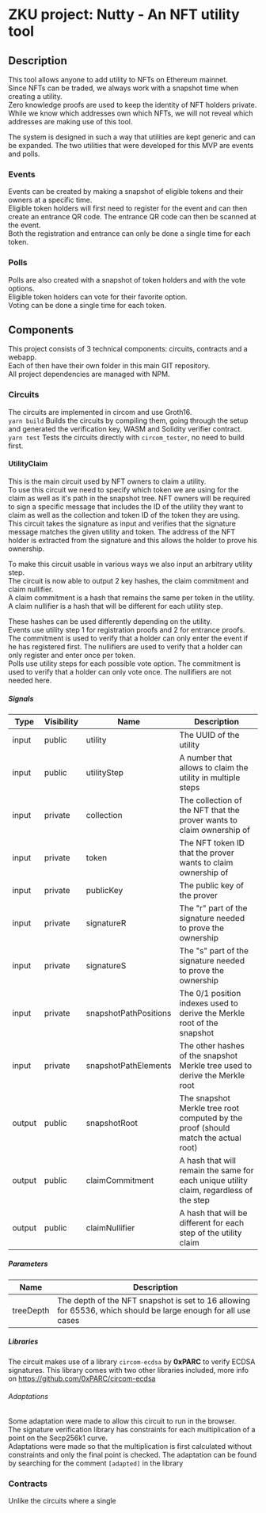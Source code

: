 # ZKU project: Nutty - An NFT utility tool

## Description
This tool allows anyone to add utility to NFTs on Ethereum mainnet.  
Since NFTs can be traded, we always work with a snapshot time when creating a utility.  
Zero knowledge proofs are used to keep the identity of NFT holders private. While we know which addresses own which NFTs, we will not reveal which addresses are making use of this tool. 

The system is designed in such a way that utilities are kept generic and can be expanded. 
The two utilities that were developed for this MVP are events and polls.

### Events
Events can be created by making a snapshot of eligible tokens and their owners at a specific time.  
Eligible token holders will first need to register for the event and can then create an entrance QR code. The entrance QR code can then be scanned at the event.  
Both the registration and entrance can only be done a single time for each token.

### Polls
Polls are also created with a snapshot of token holders and with the vote options.  
Eligible token holders can vote for their favorite option.  
Voting can be done a single time for each token.

## Components
This project consists of 3 technical components: circuits, contracts and a webapp.  
Each of then have their own folder in this main GIT repository.  
All project dependencies are managed with NPM.

### Circuits
The circuits are implemented in circom and use Groth16.  
`yarn build` Builds the circuits by compiling them, going through the setup and generated the verification key, WASM and Solidity verifier contract.  
`yarn test` Tests the circuits directly with `circom_tester`, no need to build first.

#### UtilityClaim
This is the main circuit used by NFT owners to claim a utility.  
To use this circuit we need to specify which token we are using for the claim as well as it's path in the snapshot tree.
NFT owners will be required to sign a specific message that includes the ID of the utility they want to claim as well as the collection and token ID of the token they are using.  
This circuit takes the signature as input and verifies that the signature message matches the given utility and token.
The address of the NFT holder is extracted from the signature and this allows the holder to prove his ownership.

To make this circuit usable in various ways we also input an arbitrary utility step.  
The circuit is now able to output 2 key hashes, the claim commitment and claim nullifier.  
A claim commitment is a hash that remains the same per token in the utility.  
A claim nullifier is a hash that will be different for each utility step.

These hashes can be used differently depending on the utility.  
Events use utility step 1 for registration proofs and 2 for entrance proofs.
The commitment is used to verify that a holder can only enter the event if he has registered first.
The nullifiers are used to verify that a holder can only register and enter once per token.  
Polls use utility steps for each possible vote option.
The commitment is used to verify that a holder can only vote once.
The nullifiers are not needed here.

##### Signals
| Type   | Visibility | Name                  | Description                                                                            |
|--------|------------|-----------------------|----------------------------------------------------------------------------------------|
| input  | public     | utility               | The UUID of the utility                                                                |
| input  | public     | utilityStep           | A number that allows to claim the utility in multiple steps                            |
| input  | private    | collection            | The collection of the NFT that the prover wants to claim ownership of                  |
| input  | private    | token                 | The NFT token ID that the prover wants to claim ownership of                           |
| input  | private    | publicKey             | The public key of the prover                                                           |
| input  | private    | signatureR            | The "r" part of the signature needed to prove the ownership                            |
| input  | private    | signatureS            | The "s" part of the signature needed to prove the ownership                            |
| input  | private    | snapshotPathPositions | The 0/1 position indexes used to derive the Merkle root of the snapshot                |
| input  | private    | snapshotPathElements  | The other hashes of the snapshot Merkle tree used to derive the Merkle root            |
| output | public     | snapshotRoot          | The snapshot Merkle tree root computed by the proof (should match the actual root)     |
| output | public     | claimCommitment       | A hash that will remain the same for each unique utility claim, regardless of the step |
| output | public     | claimNullifier        | A hash that will be different for each step of the utility claim                       |

##### Parameters

| Name      | Description                                                                                                   |
|-----------|---------------------------------------------------------------------------------------------------------------|
| treeDepth | The depth of the NFT snapshot is set to 16 allowing for 65536, which should be large enough for all use cases |

##### Libraries
The circuit makes use of a library `circom-ecdsa` by **0xPARC** to verify ECDSA signatures.
This library comes with two other libraries included, more info on https://github.com/0xPARC/circom-ecdsa

###### Adaptations
Some adaptation were made to allow this circuit to run in the browser.  
The signature verification library has constraints for each multiplication of a point on the Secp256k1 curve.  
Adaptations were made so that the multiplication is first calculated without constraints and only the final point is checked.
The adaptation can be found by searching for the comment `[adapted]` in the library

### Contracts
Unlike the circuits where a single 